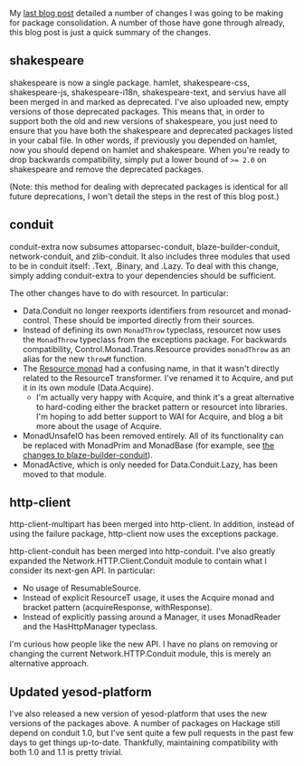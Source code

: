 My [last blog post](http://www.yesodweb.com/blog/2014/03/package-consolidation) detailed a number of changes I was going to be making for package consolidation. A number of those have gone through already, this blog post is just a quick summary of the changes.

## shakespeare

shakespeare is now a single package. hamlet, shakespeare-css, shakespeare-js,
shakespeare-i18n, shakespeare-text, and servius have all been merged in and
marked as deprecated. I've also uploaded new, empty versions of those
deprecated packages. This means that, in order to support both the old and new
versions of shakespeare, you just need to ensure that you have both the
shakespeare and deprecated packages listed in your cabal file. In other words,
if previously you depended on hamlet, now you should depend on hamlet and
shakespeare. When you're ready to drop backwards compatibility, simply put a
lower bound of `>= 2.0` on shakespeare and remove the deprecated packages.

(Note: this method for dealing with deprecated packages is identical for all
future deprecations, I won't detail the steps in the rest of this blog post.)

## conduit

conduit-extra now subsumes attoparsec-conduit, blaze-builder-conduit,
network-conduit, and zlib-conduit. It also includes three modules that used to
be in conduit itself: .Text, .Binary, and .Lazy. To deal with this change,
simply adding conduit-extra to your dependencies should be sufficient.

The other changes have to do with resourcet. In particular:

* Data.Conduit no longer reexports identifiers from resourcet and
  monad-control. These should be imported directly from their sources.
* Instead of defining its own `MonadThrow` typeclass, resourcet now uses the
  `MonadThrow` typeclass from the exceptions package. For backwards
  compatibility, Control.Monad.Trans.Resource provides `monadThrow` as an alias
  for the new `throwM` function.
* The [Resource monad](http://www.yesodweb.com/blog/2014/01/announcing-resource-monad) had a confusing name, in that it wasn't directly related to the ResourceT transformer. I've renamed it to Acquire, and put it in its own module (Data.Acquire).
    * I'm actually very happy with Acquire, and think it's a great alternative to hard-coding either the bracket pattern or resourcet into libraries. I'm hoping to add better support to WAI for Acquire, and blog a bit more about the usage of Acquire.
* MonadUnsafeIO has been removed entirely. All of its functionality can be replaced with MonadPrim and MonadBase (for example, see [the changes to blaze-builder-conduit](https://github.com/snoyberg/conduit/commit/827625e7c2845a9c662835ee3a4dc7ba79b374e1#diff-d88224359853aa9e76c6e9bcd89445c7R57)).
* MonadActive, which is only needed for Data.Conduit.Lazy, has been moved to that module.

## http-client

http-client-multipart has been merged into http-client. In addition, instead of using the failure package, http-client now uses the exceptions package.

http-client-conduit has been merged into http-conduit. I've also greatly expanded the Network.HTTP.Client.Conduit module to contain what I consider its next-gen API. In particular:

* No usage of ResumableSource.
* Instead of explicit ResourceT usage, it uses the Acquire monad and bracket pattern (acquireResponse, withResponse).
* Instead of explicitly passing around a Manager, it uses MonadReader and the HasHttpManager typeclass.

I'm curious how people like the new API. I have no plans on removing or changing the current Network.HTTP.Conduit module, this is merely an alternative approach.

## Updated yesod-platform

I've also released a new version of yesod-platform that uses the new versions
of the packages above. A number of packages on Hackage still depend on conduit
1.0, but I've sent quite a few pull requests in the past few days to get things
up-to-date. Thankfully, maintaining compatibility with both 1.0 and 1.1 is
pretty trivial.
